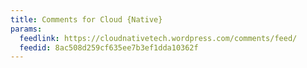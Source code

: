 ```yaml
---
title: Comments for Cloud {Native}
params:
  feedlink: https://cloudnativetech.wordpress.com/comments/feed/
  feedid: 8ac508d259cf635ee7b3ef1dda10362f
---
```

